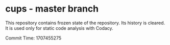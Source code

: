 # cups - master branch

This repository contains frozen state of the repository.
Its history is cleared. It is used only for static code
analysis with Codacy.

Commit Time: 1707455275
